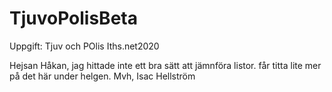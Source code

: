 # TjuvoPolisBeta
Uppgift: Tjuv och POlis Iths.net2020

Hejsan Håkan, jag hittade inte ett bra sätt att jämnföra listor.
får titta lite mer på det här under helgen.
Mvh,
Isac Hellström
